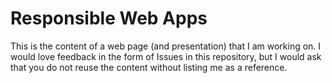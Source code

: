 # Responsible Web Apps

This is the content of a web page (and presentation) that I am working on.
I would love feedback in the form of Issues in this repository,
but I would ask that you do not reuse the content without listing me as a reference.
